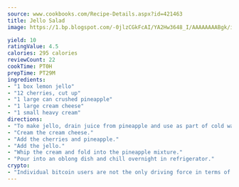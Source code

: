 ```yaml
---
source: www.cookbooks.com/Recipe-Details.aspx?id=421463
title: Jello Salad
image: https://1.bp.blogspot.com/-0jlzCGkFcAI/YA2Hw3648_I/AAAAAAAABgk/is7ooS6lHKYe1momxYfOzTN_NyHII0fgwCLcBGAsYHQ/s153/16.png

yield: 10
ratingValue: 4.5
calories: 295 calories
reviewCount: 22
cookTime: PT0H
prepTime: PT29M
ingredients:
- "1 box lemon jello"
- "12 cherries, cut up"
- "1 large can crushed pineapple"
- "1 large cream cheese"
- "1 small heavy cream"
directions:
- "To make jello, drain juice from pineapple and use as part of cold water additive."
- "Cream the cream cheese."
- "Add the cherries and pineapple."
- "Add the jello."
- "Whip the cream and fold into the pineapple mixture."
- "Pour into an oblong dish and chill overnight in refrigerator."
crypto:
- "Individual bitcoin users are not the only driving force in terms of securing the bitcoin network."
---
```

